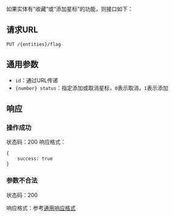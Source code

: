 如果实体有“收藏”或“添加星标”的功能，则接口如下：

## 请求URL

    PUT /{entities}/flag

## 通用参数

- `id`：通过URL传递
- `{number} status`：指定添加或取消星标，`0`表示取消，`1`表示添加

## 响应

### 操作成功

状态码：200
响应格式：

    {
        success: true
    }

### 参数不合法

状态码：200

响应格式：参考[通用响应格式]()
